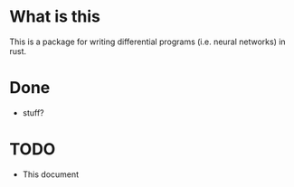 # What is this
This is a package for writing differential programs (i.e. neural networks) in
rust.

# Done
* stuff?

# TODO
* This document
